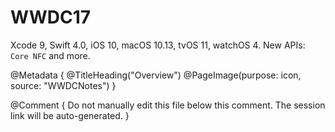 # WWDC17

Xcode 9, Swift 4.0, iOS 10, macOS 10.13, tvOS 11, watchOS 4.
New APIs: ``Core NFC`` and more. 

@Metadata {
   @TitleHeading("Overview")
   @PageImage(purpose: icon, source: "WWDCNotes")
}

@Comment { Do not manually edit this file below this comment. The session link will be auto-generated. }
